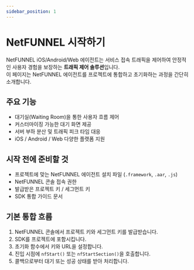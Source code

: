 ```yaml
---
sidebar_position: 1
---
```


# NetFUNNEL 시작하기

NetFUNNEL iOS/Android/Web 에이전트는 서비스 접속 트래픽을 제어하여 안정적인 사용자 경험을 보장하는 **트래픽 제어 솔루션**입니다.  
이 페이지는 NetFUNNEL 에이전트를 프로젝트에 통합하고 초기화하는 과정을 간단히 소개합니다.

## 주요 기능

- 대기실(Waiting Room)을 통한 사용자 흐름 제어
- 커스터마이징 가능한 대기 화면 제공
- 서버 부하 분산 및 트래픽 피크 타임 대응
- iOS / Android / Web 다양한 플랫폼 지원

## 시작 전에 준비할 것

- 프로젝트에 맞는 NetFUNNEL 에이전트 설치 파일 (`.framework`, `.aar`, `.js`)
- NetFUNNEL 콘솔 접속 권한
- 발급받은 프로젝트 키 / 세그먼트 키
- SDK 통합 가이드 문서

## 기본 통합 흐름

1. NetFUNNEL 콘솔에서 프로젝트 키와 세그먼트 키를 발급받습니다.
2. SDK를 프로젝트에 포함시킵니다.
3. 초기화 함수에서 키와 URL을 설정합니다.
4. 진입 시점에 `nfStart()` 또는 `nfStartSection()`을 호출합니다.
5. 콜백으로부터 대기 또는 성공 상태를 받아 처리합니다.